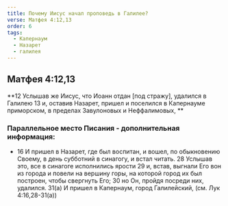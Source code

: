 ```yaml
---
title: Почему Иисус начал проповедь в Галилее?
verse: Матфея 4:12,13
order: 6
tags:
  - Капернаум
  - Назарет
  - галилея
---
```


## Матфея 4:12,13

**12 Услышав же Иисус, что Иоанн отдан [под стражу], удалился в Галилею 13 и, оставив Назарет, пришел и поселился в Капернауме приморском, в пределах Завулоновых и Неффалимовых, **

### Параллельное место Писания  - дополнительная информация:

* 16 И пришел в Назарет, где был воспитан, и вошел, по обыкновению Своему, в день субботний в синагогу, и встал читать. 28 Услышав это, все в синагоге исполнились ярости 29 и, встав, выгнали Его вон из города и повели на вершину горы, на которой город их был построен, чтобы свергнуть Его; 30 но Он, пройдя посреди них, удалился. 31(а) И пришел в Капернаум, город Галилейский, (см. Лук 4:16,28-31(а))
